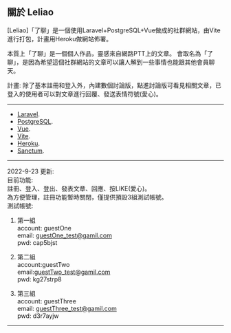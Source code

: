 ## 關於 Leliao

[Leliao]「了聊」是一個使用Laravel+PostgreSQL+Vue做成的社群網站，由Vite進行打包，計畫用Heroku做網站佈署。

本質上「了聊」是一個個人作品，靈感來自網路PTT上的文章。
會取名為「了聊」，是因為希望這個社群網站的文章可以讓人解到一些事情也能跟其他會員聊天。

計畫:
除了基本註冊和登入外，內建數個討論版，點進討論版可看見相關文章，已登入的使用者可以對文章進行回覆、發送表情符號(愛心)。

<hr>

- [Laravel](https://laravel.com/docs/9.x).
- [PostgreSQL](https://www.postgresql.org/).
- [Vue](https://vuejs.org/).
- [Vite](https://vitejs.dev/).
- [Heroku](https://www.heroku.com/).
- [Sanctum](https://github.com/laravel/sanctum).

<hr>
2022-9-23 更新:<br>
目前功能:<br>
註冊、登入、登出、發表文章、回應、按LIKE(愛心)。<br>
為方便管理，註冊功能暫時關閉，僅提供預設3組測試帳號。<br>
測試帳號:

1. 第一組<br>
account: guestOne<br>
email: guestOne_test@gamil.com<br>
pwd: cap5bjst<br>

2. 第二組<br>
account:guestTwo<br>
email:guestTwo_test@gamil.com<br>
pwd: kg27strp8<br>

3. 第三組<br>
account: guestThree<br>
email: guestThree_test@gamil.com<br>
pwd: d3r7ayjw<br>

<hr>